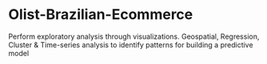 # Olist-Brazilian-Ecommerce
Perform exploratory analysis through visualizations. Geospatial, Regression, Cluster &amp; Time-series analysis to identify patterns for building a predictive model
